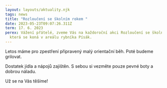 ```yaml
---
layout: layouts/aktuality.njk
tags: news
title: "Rozloučení se školním rokem "
date: 2023-05-23T09:07:26.311Z
term: 17. 6. 2023
perex: Vážení přátelé, zveme Vás na každoroční akci Rozloučení se školním rokem,
  která se koná v areálu rybníka Písák.
---
```

L﻿etos máme pro zpestření připravený malý orientační běh. Poté budeme grilovat. 

D﻿ostatek jídla a nápojů zajištěn. S sebou si vezměte pouze pevné boty a dobrou náladu.

U﻿ž se na Vás těšíme!